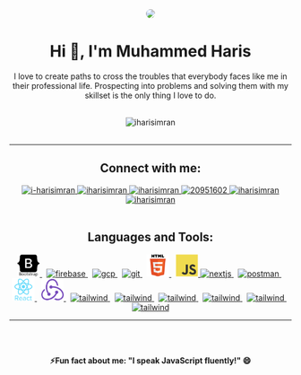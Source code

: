 <div align="center">
    <img src="https://miro.medium.com/max/1360/0*7Q3yvSIv_t0ioJ-Z.gif" style="border-radius: 50px;" loading="lazy" />
    <h1>Hi 👋, I'm Muhammed Haris</h1>
    <p>I love to create paths to cross the troubles that everybody faces like me in their professional life. Prospecting into problems and solving them with my skillset is the only thing I love to do.</p>
    <br>
    <img src="https://github-readme-streak-stats.herokuapp.com/?user=iharisimran&" alt="iharisimran" loading="lazy" />
    <br><br>
    <hr>
    <h2>Connect with me:</h3>
    <span>
        <a href="https://codepen.io/I-HarisImran" target="blank">
            <img src="https://raw.githubusercontent.com/rahuldkjain/github-profile-readme-generator/master/src/images/icons/Social/codepen.svg" alt="i-harisimran" height="30" width="45" loading="lazy" />
        </a>
        <a href="https://twitter.com/iharisimran" target="blank">
            <img src="https://raw.githubusercontent.com/rahuldkjain/github-profile-readme-generator/master/src/images/icons/Social/twitter.svg" alt="iharisimran" height="30" width="45" loading="lazy" />
        </a>
        <a href="https://linkedin.com/in/iharisimran" target="blank">
            <img src="https://raw.githubusercontent.com/rahuldkjain/github-profile-readme-generator/master/src/images/icons/Social/linked-in-alt.svg" alt="iharisimran" height="45" width="30" loading="lazy" />
        </a>
        <a href="https://stackoverflow.com/users/20951602" target="blank">
        <img src="https://raw.githubusercontent.com/rahuldkjain/github-profile-readme-generator/master/src/images/icons/Social/stack-overflow.svg" alt="20951602" height="30" width="45" loading="lazy" />
        </a>
        <a href="https://www.facebook.com/iharisimran" target="blank">
            <img src="https://raw.githubusercontent.com/rahuldkjain/github-profile-readme-generator/master/src/images/icons/Social/facebook.svg" alt="iharisimran" height="30" width="45" loading="lazy" />
        </a>
        <a href="https://instagram.com/iharisimran" target="blank">
            <img src="https://raw.githubusercontent.com/rahuldkjain/github-profile-readme-generator/master/src/images/icons/Social/instagram.svg" alt="iharisimran" height="30" width="45" loading="lazy" />
        </a>
    </span>
    <br><br>
    <h2>Languages and Tools:</h2>
    <div>
        <a href="https://getbootstrap.com" target="_blank" rel="noreferrer">
            <img src="https://raw.githubusercontent.com/devicons/devicon/master/icons/bootstrap/bootstrap-plain-wordmark.svg" alt="bootstrap" width="40" height="40" loading="lazy" />
        </a>
        &nbsp;
        <a href="https://firebase.google.com/" target="_blank" rel="noreferrer">
            <img src="https://www.vectorlogo.zone/logos/firebase/firebase-icon.svg" alt="firebase" width="40" height="40" loading="lazy" />
        </a>
        &nbsp;
        <a href="https://cloud.google.com" target="_blank" rel="noreferrer">
            <img src="https://www.vectorlogo.zone/logos/google_cloud/google_cloud-icon.svg" alt="gcp" width="40" height="40" loading="lazy" />
        </a>
        &nbsp;
        <a href="https://git-scm.com/" target="_blank" rel="noreferrer">
            <img src="https://www.vectorlogo.zone/logos/git-scm/git-scm-icon.svg" alt="git" width="40" height="40" loading="lazy" />
        </a>
        &nbsp;
        <a href="https://www.w3.org/html/" target="_blank" rel="noreferrer">
            <img src="https://raw.githubusercontent.com/devicons/devicon/master/icons/html5/html5-original-wordmark.svg" alt="html5" width="40" height="40" loading="lazy" />
        </a>
        &nbsp;
        <a href="https://developer.mozilla.org/en-US/docs/Web/JavaScript" target="_blank" rel="noreferrer">
            <img src="https://raw.githubusercontent.com/devicons/devicon/master/icons/javascript/javascript-original.svg" alt="javascript" width="40" height="40" loading="lazy" />
        </a>
        <a href="https://nextjs.org/" target="_blank" rel="noreferrer">
            <img src="https://cdn.worldvectorlogo.com/logos/nextjs-2.svg" alt="nextjs" width="40" height="40" loading="lazy" />
        </a>
        &nbsp;
        <a href="https://postman.com" target="_blank" rel="noreferrer">
            <img src="https://www.vectorlogo.zone/logos/getpostman/getpostman-icon.svg" alt="postman" width="40" height="40" loading="lazy" />
        </a>
        &nbsp;
        <a href="https://reactjs.org/" target="_blank" rel="noreferrer">
            <img src="https://raw.githubusercontent.com/devicons/devicon/master/icons/react/react-original-wordmark.svg" alt="react" width="40" height="40" loading="lazy" />
        </a>
        &nbsp;
        <a href="https://redux.js.org" target="_blank" rel="noreferrer">
            <img src="https://raw.githubusercontent.com/devicons/devicon/master/icons/redux/redux-original.svg" alt="redux" width="40" height="40" loading="lazy" />
        </a>
        &nbsp;
        <a href="https://tailwindcss.com/" target="_blank" rel="noreferrer">
            <img src="https://www.vectorlogo.zone/logos/tailwindcss/tailwindcss-icon.svg" alt="tailwind" width="40" height="40" loading="lazy" />
        </a>
        &nbsp;
        <a href="https://nodejs.org/docs/v0.10.2/logos/" target="_blank" rel="noreferrer">
            <img src="https://static-00.iconduck.com/assets.00/node-js-icon-227x256-913nazt0.png" alt="tailwind" width="40" height="40" loading="lazy" />
        </a>
        &nbsp;
        <a href="https://expressjs.com/" target="_blank" rel="noreferrer">
            <img src="https://adware-technologies.s3.amazonaws.com/uploads/technology/thumbnail/20/express-js.png" alt="tailwind" width="40" height="40" loading="lazy" />
        </a>
        &nbsp;
        <a href="https://www.mongodb.com/" target="_blank" rel="noreferrer">
            <img src="https://cdn.iconscout.com/icon/free/png-256/free-mongodb-3521676-2945120.png" alt="tailwind" width="40" height="40" loading="lazy" />
        </a>
        &nbsp;
        <a href="https://openai.com/" target="_blank" rel="noreferrer">
            <img src="https://static.vecteezy.com/system/resources/previews/024/558/798/original/openai-chatgpt-logo-icon-free-png.png" alt="tailwind" width="40" height="40" loading="lazy" />
        </a>
        &nbsp;
        <a href="https://strapi.io/" target="_blank" rel="noreferrer">
            <img src="https://assets.super.so/e7c0f16c-8bd3-4c76-8075-4c86f986e1b2/uploads/favicon/9c68ae10-0a8a-4e3f-9084-3625b19df9cb.png" alt="tailwind" width="40" height="40" loading="lazy" />
        </a>
    </div>
    <hr>
    <br>
    <br>
    <p>
        <b>⚡Fun fact about me: "I speak JavaScript fluently!" 😄</b>
    </p>
</div>
